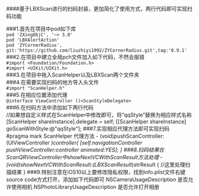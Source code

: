 
####基于LBXScan进行的扫码封装，更加简化了使用方式，两行代码即可实现扫码功能<p>
###1.首先在项目中pod如下库<br>
```pod 'ZXingObjC', '~> 3.0'```<br>
```pod 'LBXAlertAction'```<br>
```pod 'ZYCornerRadius', git:'https://github.com/liuzhiyi1992/ZYCornerRadius.git',tag:'0.9.1'```<br>
###2.在项目中建立全局pch文件加入如下代码，不然会报错<br>
```#import <Foundation/Foundation.h>```<br>
```#import <UIKit/UIKit.h>```<br>
###3.在项目中拖入ScanHelper以及LBXScan两个文件夹<br>
###4.在需要实现扫码的地方导入头文件<br>
```#import "ScanHelper.h"```<br>
###5.在相应位置添加代理<br>
```@interface ViewController ()<ScanStyleDelegate>```<br>
###6.在扫码方法中添加如下两行代码<br>
    //如果想自定义样式在ScanHelper中修改即可，将“qqStyle”替换为相应样式名称
    [ScanHelper shareInstance].delegate = self;
    [[ScanHelper shareInstance] goScanWithStyle:@"qqStyle"];
###7.实现相应代理方法即可实现扫码<br>
    #pragma mark ScanHelper 代理方法
    - (void)pushScanController:(UIViewController *)controller{
         [self.navigationController pushViewController:controller animated:YES];
    }
###8.扫码结果在ScanQRViewController中showNextVCWithScanResult方法处理
    - (void)showNextVCWithScanResult:(LBXScanResult*)strResult
    {
         //这里处理扫描结果
    }
###9.特别注意在iOS10以上要修改隐私权限，找到info.plist文件右键source code方式打开，添加如下代码即可
        <key>NSCameraUsageDescription</key>
	    <string>是否允许使用相机</string>
	    <key>NSPhotoLibraryUsageDescription</key>
	    <string>是否允许打开相册</string>
